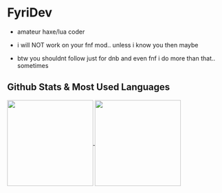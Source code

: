 # FyriDev

- amateur haxe/lua coder

- i will NOT work on your fnf mod.. unless i know you then maybe

- btw you shouldnt follow just for dnb and even fnf i do more than that.. sometimes

## Github Stats & Most Used Languages
<a href="https://github.com/anuraghazra/github-readme-stats">
  <img height=200 align="center" src="https://github-readme-stats.vercel.app/api?username=Fyrid19&show_icons=true&hide_border=true&rank_icon=github&theme=transparent&card_width=400" />
</a>
<a href="https://github.com/anuraghazra/convoychat">
  <img height=200 align="center" src="https://github-readme-stats.vercel.app/api/top-langs/?username=Fyrid19&theme=transparent&size_weight=0.5&count_weight=0.5&layout=donut&hide_border=true&langs_count=6" />
</a>
